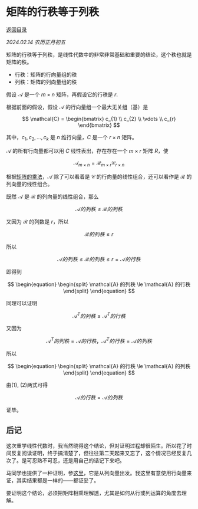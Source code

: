 # 矩阵的行秩等于列秩

[返回目录](index.md)

_2024.02.14 农历正月初五_

矩阵的行秩等于列秩，是线性代数中的非常非常基础和重要的结论，这个秩也就是矩阵的秩。

- 行秩：矩阵的行向量组的秩
- 列秩：矩阵的列向量组的秩

假设 $\mathcal{A}$ 是一个 $m \times n$ 矩阵，再假设它的行秩是 $r$.

根据前面的假设，假设 $\mathcal{A}$ 的行向量组一个最大无关组（基）是

$$
\mathcal{C} = \begin{bmatrix}
    c_{1} \\
    c_{2} \\
    \vdots \\
    c_{r}
\end{bmatrix}
$$

其中，$c_{1}, c_{2}, ..., c_{k}$ 是 $n$ 维行向量，$C$ 是一个 $r \times n$ 矩阵。

$\mathcal{A}$ 的所有行向量都可以用 $C$ 线性表出，存在存在一个 $m \times r$ 矩阵 $R$，使

$$\mathcal{A}_{m \times n} = \mathcal{R}_{m \times r}\mathcal{C}_{r \times n}$$

根据[矩阵的乘法](matrix_multiplication.md)，$\mathcal{A}$ 除了可以看着是 $\mathcal{C}$ 的行向量的线性组合，还可以看作是 $\mathcal{R}$ 的列向量的线性组合。

既然 $\mathcal{A}$ 是 $\mathcal{R}$ 的列向量的线性组合，那么

$$\mathcal{A} 的列秩 \le \mathcal{R} 的列秩$$

又因为 $\mathcal{R}$ 的列数是 $r$，所以 

$$\mathcal{R} 的列秩 \le r$$

所以

$$\mathcal{A} 的列秩 \le \mathcal{R} 的列秩 \le r = \mathcal{A} 的行秩$$

即得到

$$
\begin{equation}
  \begin{split}
    \mathcal{A} 的列秩 \le \mathcal{A} 的行秩
  \end{split}
\end{equation}
$$

同理可以证明

$$\mathcal{A}^T 的列秩 \le \mathcal{A}^T 的行秩$$

又因为 

$$\mathcal{A}^T 的列秩 = \mathcal{A} 的行秩， \mathcal{A}^T 的行秩 = \mathcal{A} 的列秩$$

所以

$$
\begin{equation}
  \begin{split}
    \mathcal{A} 的行秩 \le \mathcal{A} 的列秩
  \end{split}
\end{equation}
$$

由(1), (2)两式可得

$$\mathcal{A} 的行秩 = \mathcal{A} 的列秩$$

证毕。

## 后记

这次重学线性代数时，我当然晓得这个结论，但对证明过程却很陌生。所以花了时间反复阅读证明，终于搞清楚了，但往往第二天起来又忘了，这个情况已经反复几次了。是可忍熟不可忍，还是用自己的话记下来吧。

马同学也提供了一种证明，参[这里](https://www.matongxue.com/parts/2247/)，它是从列向量出发。我这里有意使用行向量来证，其实结果都是一样的——都证妥了。

要证明这个结论，必须把矩阵相乘理解透，尤其是如何从行或列运算的角度去理解。

<script>
MathJax = {
  tex: {
    inlineMath: [['$', '$'], ['\\(', '\\)']]
  }
};
</script>
<script id="MathJax-script" async
  src="https://cdn.jsdelivr.net/npm/mathjax@3/es5/tex-chtml.js">
</script>
